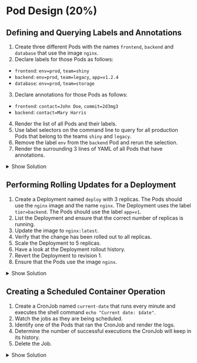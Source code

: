 # Pod Design (20%)

## Defining and Querying Labels and Annotations

1. Create three different Pods with the names `frontend`, `backend` and `database` that use the image `nginx`.
2. Declare labels for those Pods as follows:

- `frontend`: `env=prod`, `team=shiny`
- `backend`: `env=prod`, `team=legacy`, `app=v1.2.4`
- `database`: `env=prod`, `team=storage`

3. Declare annotations for those Pods as follows:

- `frontend`: `contact=John Doe`, `commit=2d3mg3`
- `backend`: `contact=Mary Harris`

4. Render the list of all Pods and their labels.
5. Use label selectors on the command line to query for all production Pods that belong to the teams `shiny` and `legacy`.
6. Remove the label `env` from the `backend` Pod and rerun the selection.
7. Render the surrounding 3 lines of YAML of all Pods that have annotations.

<details><summary>Show Solution</summary>
<p>

You can assign labels upon Pod creation with the `--labels` option.

```bash
$ kubectl run frontend --image=nginx --restart=Never --labels=env=prod,team=shiny
pod/frontend created
$ kubectl run backend --image=nginx --restart=Never --labels=env=prod,team=legacy,app=v1.2.4
pod/backend created
$ kubectl run database --image=nginx --restart=Never --labels=env=prod,team=storage
pod/database created
```

Edit the existing Pods with the `edit` command and add the annotations as follows:

```yaml
apiVersion: v1
kind: Pod
metadata:
  annotations:
    commit: 2d3mg3
    contact: John Doe
  name: frontend
...
```

```yaml
apiVersion: v1
kind: Pod
metadata:
  annotations:
    contact: 'Mary Harris'
  name: backend
...
```

Render all Pods and their Pods including their assigned labels.

```bash
$ kubectl get pods --show-labels
NAME       READY   STATUS    RESTARTS   AGE   LABELS
backend    1/1     Running   0          41s   app=v1.2.4,env=prod,team=legacy
database   1/1     Running   0          8s    env=prod,team=storage
frontend   1/1     Running   0          1m    env=prod,team=shiny
```

You can combine the selector rules into one expression.

```bash
$ kubectl get pods -l 'team in (shiny, legacy)',env=prod --show-labels
NAME       READY   STATUS    RESTARTS   AGE   LABELS
backend    1/1     Running   0          19m   app=v1.2.4,env=prod,team=legacy
frontend   1/1     Running   0          20m   env=prod,team=shiny
```

You can add and remove labels with the `label` command. The selection now doesn't match for the `backend` Pod anymore.

```bash
$ kubectl label pods backend env-
pod/backend labeled
$ kubectl get pods -l 'team in (shiny, legacy)',env==prod --show-labels
NAME       READY   STATUS    RESTARTS   AGE   LABELS
frontend   1/1     Running   0          23m   env=prod,team=shiny
```

The `grep` command can help with rendering any YAML code around the identified search term.

```bash
$ kubectl get pods -o yaml | grep -C 3 'annotations:'
- apiVersion: v1
  kind: Pod
  metadata:
    annotations:
      cni.projectcalico.org/podIP: 192.168.60.163/32
      contact: Mary Harris
    creationTimestamp: 2019-05-10T17:57:38Z
--
--
- apiVersion: v1
  kind: Pod
  metadata:
    annotations:
      cni.projectcalico.org/podIP: 192.168.60.147/32
    creationTimestamp: 2019-05-10T17:58:11Z
    labels:
--
--
- apiVersion: v1
  kind: Pod
  metadata:
    annotations:
      cni.projectcalico.org/podIP: 192.168.60.159/32
      commit: 2d3mg3
      contact: John Doe
```

</p>
</details>

## Performing Rolling Updates for a Deployment

1. Create a Deployment named `deploy` with 3 replicas. The Pods should use the `nginx` image and the name `nginx`. The Deployment uses the label `tier=backend`. The Pods should use the label `app=v1`.
2. List the Deployment and ensure that the correct number of replicas is running.
3. Update the image to `nginx:latest`.
4. Verify that the change has been rolled out to all replicas.
5. Scale the Deployment to 5 replicas.
6. Have a look at the Deployment rollout history.
7. Revert the Deployment to revision 1.
8. Ensure that the Pods use the image `nginx`.

<details><summary>Show Solution</summary>
<p>

Generate the YAML for a Deployment plus Pod for further editing.

```bash
$ kubectl create deployment deploy --image=nginx --dry-run -o yaml > deploy.yaml
```

Edit the labels. The selector should match the labels of the Pods. Change the replicas from 1 to 3.

```yaml
apiVersion: apps/v1
kind: Deployment
metadata:
  creationTimestamp: null
  labels:
    tier: backend
  name: deploy
spec:
  replicas: 1
  selector:
    matchLabels:
      app: v1
  strategy: {}
  template:
    metadata:
      creationTimestamp: null
      labels:
        app: v1
    spec:
      containers:
      - image: nginx
        name: nginx
        resources: {}
status: {}
```

Create the deployment by pointing it to the YAML file.

```bash
$ kubectl create -f deploy.yaml
deployment.apps/deploy created
$ kubectl get deployments
NAME     DESIRED   CURRENT   UP-TO-DATE   AVAILABLE   AGE
deploy   3         3         3            1           4s
```

Set the new image and check the revision history.

```bash
$ kubectl set image deployment/deploy nginx=nginx:latest
deployment.extensions/deploy image updated

$ kubectl rollout history deploy
deployment.extensions/deploy
REVISION  CHANGE-CAUSE
1         <none>
2         <none>

$ kubectl rollout history deploy --revision=2
deployment.extensions/deploy with revision #2
Pod Template:
  Labels:	app=v1
	pod-template-hash=1370799740
  Containers:
   nginx:
    Image:	nginx:latest
    Port:	<none>
    Host Port:	<none>
    Environment:	<none>
    Mounts:	<none>
  Volumes:	<none>
```

Now scale the Deployment to 5 replicas.

```bash
$ kubectl scale deployments deploy --replicas=5
deployment.extensions/deploy scaled
```

Roll back to revision 1. You will see the new revision. Inspecting the revision should show the image `nginx`.

```bash
$ kubectl rollout undo deployment/deploy --to-revision=1
deployment.extensions/deploy

$ kubectl rollout history deploy
deployment.extensions/deploy
REVISION  CHANGE-CAUSE
2         <none>
3         <none>

$ kubectl rollout history deploy --revision=3
deployment.extensions/deploy with revision #3
Pod Template:
  Labels:	app=v1
	pod-template-hash=454670702
  Containers:
   nginx:
    Image:	nginx
    Port:	<none>
    Host Port:	<none>
    Environment:	<none>
    Mounts:	<none>
  Volumes:	<none>
```

</p>
</details>

## Creating a Scheduled Container Operation

1. Create a CronJob named `current-date` that runs every minute and executes the shell command `echo "Current date: $date"`.
2. Watch the jobs as they are being scheduled.
3. Identify one of the Pods that ran the CronJob and render the logs.
4. Determine the number of successful executions the CronJob will keep in its history.
5. Delete the Job.

<details><summary>Show Solution</summary>
<p>

The `run` command is deprecated but it provides a good shortcut for creating a CronJob with a single command.

```bash
$ kubectl run current-date --schedule="* * * * *" --restart=OnFailure --image=nginx -- /bin/sh -c 'echo "Current date: $date"'
kubectl run --generator=cronjob/v1beta1 is DEPRECATED and will be removed in a future version. Use kubectl create instead.
cronjob.batch/hello created
```

Watch the Jobs as they are executed.

```bash
$ kubectl get cronjobs --watch
NAME                      COMPLETIONS   DURATION   AGE
current-date-1557522540   1/1           3s         103s
current-date-1557522600   1/1           4s         43s
```

Identify one of the Pods (the label indicates the Job name) and render its logs.

```bash
$ kubectl get pods --show-labels
NAME                            READY   STATUS      RESTARTS   AGE   LABELS
current-date-1557522540-dp8l9   0/1     Completed   0          1m    controller-uid=3aaabf96-7369-11e9-96c6-025000000001,job-name=current-date-1557523140,run=current-date

$ kubectl logs current-date-1557522540-dp8l9
Current date: Fri May 10 21:09:12 UTC 2019
```

The value of the attribute `successfulJobsHistoryLimit` defines how many executions are kept in the history.

```bash
$ kubectl get cronjobs current-date -o yaml | grep successfulJobsHistoryLimit:
  successfulJobsHistoryLimit: 3
```

Finally, delete the CronJob.

```bash
$ kubectl delete cronjob current-date
```

</p>
</details>